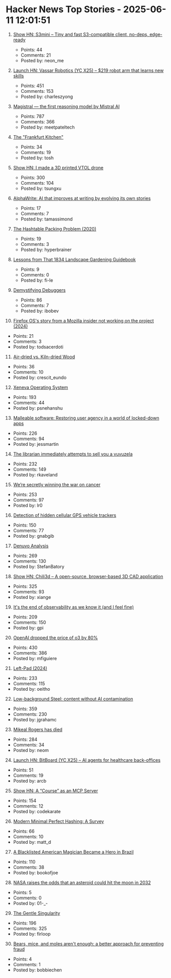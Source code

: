 # Hacker News Top Stories - 2025-06-11 12:01:51

1. [Show HN: S3mini – Tiny and fast S3-compatible client, no-deps, edge-ready](https://github.com/good-lly/s3mini)
   - Points: 44
   - Comments: 21
   - Posted by: neon_me

2. [Launch HN: Vassar Robotics (YC X25) – $219 robot arm that learns new skills](undefined)
   - Points: 451
   - Comments: 153
   - Posted by: charleszyong

3. [Magistral — the first reasoning model by Mistral AI](https://mistral.ai/news/magistral)
   - Points: 787
   - Comments: 366
   - Posted by: meetpateltech

4. [The "Frankfurt Kitchen"](https://museumderdinge.org/programme/exhibitions/the-frankfurt-kitchen/)
   - Points: 34
   - Comments: 19
   - Posted by: tosh

5. [Show HN: I made a 3D printed VTOL drone](https://www.tsungxu.com/p/i-made-a-3d-printed-vtol-that-can)
   - Points: 300
   - Comments: 104
   - Posted by: tsungxu

6. [AlphaWrite: AI that improves at writing by evolving its own stories](https://tobysimonds.com/research/2025/06/06/AlphaWrite.html)
   - Points: 17
   - Comments: 7
   - Posted by: tamassimond

7. [The Hashtable Packing Problem (2020)](https://backscattering.de/chess/hashtable-packing/)
   - Points: 19
   - Comments: 3
   - Posted by: hyperbrainer

8. [Lessons from That 1834 Landscape Gardening Guidebook](https://fi-le.net/pueckler/)
   - Points: 9
   - Comments: 0
   - Posted by: fi-le

9. [Demystifying Debuggers](https://www.rfleury.com/p/demystifying-debuggers-part-1-a-busy)
   - Points: 86
   - Comments: 7
   - Posted by: ibobev

10. [Firefox OS's story from a Mozilla insider not working on the project (2024)](https://ludovic.hirlimann.net/2024/01/firefox-oss-story-from-mozila-insider.html)
   - Points: 21
   - Comments: 3
   - Posted by: todsacerdoti

11. [Air-dried vs. Kiln-dried Wood](https://christopherschwarz.substack.com/p/air-dried-vs-kiln-dried-wood)
   - Points: 36
   - Comments: 10
   - Posted by: crescit_eundo

12. [Xeneva Operating System](https://github.com/manaskamal/XenevaOS)
   - Points: 193
   - Comments: 44
   - Posted by: psnehanshu

13. [Malleable software: Restoring user agency in a world of locked-down apps](https://www.inkandswitch.com/essay/malleable-software/)
   - Points: 226
   - Comments: 94
   - Posted by: jessmartin

14. [The librarian immediately attempts to sell you a vuvuzela](https://kaveland.no/posts/2025-06-06-library)
   - Points: 232
   - Comments: 149
   - Posted by: rkaveland

15. [We’re secretly winning the war on cancer](https://www.vox.com/health/415812/cancer-death-rates-myeloma-immunotherapy-smoking)
   - Points: 253
   - Comments: 97
   - Posted by: lr0

16. [Detection of hidden cellular GPS vehicle trackers](https://www.researchgate.net/publication/391704077_You_Can_Drive_But_You_Cannot_Hide_Detection_of_Hidden_Cellular_GPS_Vehicle_Trackers)
   - Points: 150
   - Comments: 77
   - Posted by: gnabgib

17. [Denuvo Analysis](https://connorjaydunn.github.io/blog/posts/denuvo-analysis/)
   - Points: 269
   - Comments: 130
   - Posted by: StefanBatory

18. [Show HN: Chili3d – A open-source, browser-based 3D CAD application](undefined)
   - Points: 325
   - Comments: 93
   - Posted by: xiange

19. [It's the end of observability as we know it (and I feel fine)](https://www.honeycomb.io/blog/its-the-end-of-observability-as-we-know-it-and-i-feel-fine)
   - Points: 209
   - Comments: 150
   - Posted by: gpi

20. [OpenAI dropped the price of o3 by 80%](https://twitter.com/sama/status/1932434606558462459)
   - Points: 430
   - Comments: 386
   - Posted by: mfiguiere

21. [Left-Pad (2024)](https://azerkoculu.com/posts/left-pad)
   - Points: 233
   - Comments: 115
   - Posted by: oeitho

22. [Low-background Steel: content without AI contamination](https://blog.jgc.org/2025/06/low-background-steel-content-without-ai.html)
   - Points: 359
   - Comments: 230
   - Posted by: jgrahamc

23. [Mikeal Rogers has died](https://b.h4x.zip/mikeal/)
   - Points: 284
   - Comments: 34
   - Posted by: neom

24. [Launch HN: BitBoard (YC X25) – AI agents for healthcare back-offices](undefined)
   - Points: 51
   - Comments: 19
   - Posted by: arcb

25. [Show HN: A “Course” as an MCP Server](https://mastra.ai/course)
   - Points: 154
   - Comments: 12
   - Posted by: codekarate

26. [Modern Minimal Perfect Hashing: A Survey](https://arxiv.org/abs/2506.06536)
   - Points: 66
   - Comments: 10
   - Posted by: matt_d

27. [A Blacklisted American Magician Became a Hero in Brazil](https://www.wsj.com/lifestyle/careers/magician-brazil-national-celebrity-d31f547a)
   - Points: 110
   - Comments: 38
   - Posted by: bookofjoe

28. [NASA raises the odds that an asteroid could hit the moon in 2032](https://www.space.com/astronomy/asteroids/nasa-raises-the-odds-that-an-asteroid-could-hit-the-moon-in-2032)
   - Points: 5
   - Comments: 0
   - Posted by: 01-_-

29. [The Gentle Singularity](https://blog.samaltman.com/the-gentle-singularity)
   - Points: 196
   - Comments: 325
   - Posted by: firloop

30. [Bears, mice, and moles aren't enough: a better approach for preventing fraud](https://stytch.com/blog/bears-mice-and-moles-aren-t-enough-a-better-approach-for-preventing-fraud/)
   - Points: 4
   - Comments: 1
   - Posted by: bobbiechen

